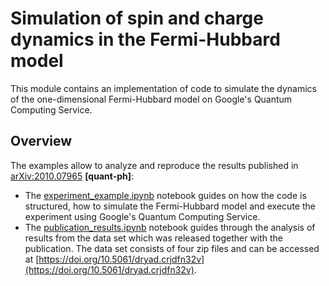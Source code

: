 # Simulation of spin and charge dynamics in the Fermi-Hubbard model

This module contains an implementation of code to simulate the dynamics of the 
one-dimensional Fermi-Hubbard model on Google's Quantum Computing Service.

## Overview

The examples allow to analyze and reproduce the results published 
in [arXiv:2010.07965](https://arxiv.org/abs/2010.07965) **[quant-ph]**:

* The [experiment_example.ipynb](experiment_example.ipynb)
  notebook guides on how the code is structured, how to simulate the Fermi-Hubbard model
  and execute the experiment using Google's Quantum Computing Service.
* The [publication_results.ipynb](publication_results.ipynb) notebook guides through the
  analysis of results from the data set which was released together with the publication.
  The data set consists of four zip files and can be accessed at 
  [https://doi.org/10.5061/dryad.crjdfn32v](https://doi.org/10.5061/dryad.crjdfn32v).
